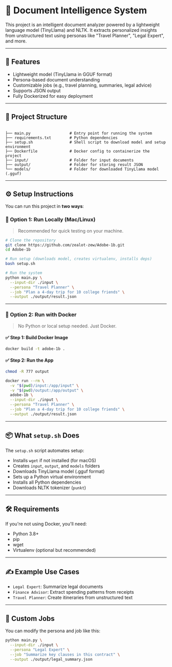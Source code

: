 
# 📄 Document Intelligence System

This project is an intelligent document analyzer powered by a lightweight language model (TinyLlama) and NLTK. It extracts personalized insights from unstructured text using personas like "Travel Planner", "Legal Expert", and more.

---

## 🚀 Features

- Lightweight model (TinyLlama in GGUF format)
- Persona-based document understanding
- Customizable jobs (e.g., travel planning, summaries, legal advice)
- Supports JSON output
- Fully Dockerized for easy deployment

---

## 📁 Project Structure

```

├── main.py                 # Entry point for running the system
├── requirements.txt        # Python dependencies
├── setup.sh                # Shell script to download model and setup environment
├── Dockerfile              # Docker config to containerize the project
├── input/                  # Folder for input documents
├── output/                 # Folder for storing result JSON
└── models/                 # Folder for downloaded TinyLlama model (.gguf)

````

---

## ⚙️ Setup Instructions

You can run this project in **two ways**:

### 🧪 Option 1: Run Locally (Mac/Linux)

> Recommended for quick testing on your machine.

```bash
# Clone the repository
git clone https://github.com/zealot-zew/Adobe-1b.git
cd Adobe-1b

# Run setup (downloads model, creates virtualenv, installs deps)
bash setup.sh

# Run the system
python main.py \
  --input-dir ./input \
  --persona "Travel Planner" \
  --job "Plan a 4-day trip for 10 college friends" \
  --output ./output/result.json
````

---

### 🐳 Option 2: Run with Docker

> No Python or local setup needed. Just Docker.

#### ✅ Step 1: Build Docker Image

```bash
docker build -t adobe-1b .
```

#### ✅ Step 2: Run the App



```bash
chmod -R 777 output

docker run --rm \
  -v "$(pwd)/input:/app/input" \
  -v "$(pwd)/output:/app/output" \
  adobe-1b \
  --input-dir ./input \
  --persona "Travel Planner" \
  --job "Plan a 4-day trip for 10 college friends" \
  --output ./output/result.json

```
---

## 📦 What `setup.sh` Does

The `setup.sh` script automates setup:

* Installs `wget` if not installed (for macOS)
* Creates `input`, `output`, and `models` folders
* Downloads TinyLlama model (.gguf format)
* Sets up a Python virtual environment
* Installs all Python dependencies
* Downloads NLTK tokenizer (`punkt`)

---

## 🛠 Requirements

If you're not using Docker, you'll need:

* Python 3.8+
* pip
* wget
* Virtualenv (optional but recommended)

---

## ✍️ Example Use Cases

* `Legal Expert`: Summarize legal documents
* `Finance Advisor`: Extract spending patterns from receipts
* `Travel Planner`: Create itineraries from unstructured text

---

## 📌 Custom Jobs

You can modify the persona and job like this:

```bash
python main.py \
  --input-dir ./input \
  --persona "Legal Expert" \
  --job "Summarize key clauses in this contract" \
  --output ./output/legal_summary.json
```
